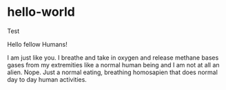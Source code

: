 # hello-world
Test

Hello fellow Humans!

I am just like you. I breathe and take in oxygen and release methane bases gases from my extremities like a normal human being and I am not at all an alien. Nope. Just a normal eating, breathing homosapien that does normal day to day human activities. 
